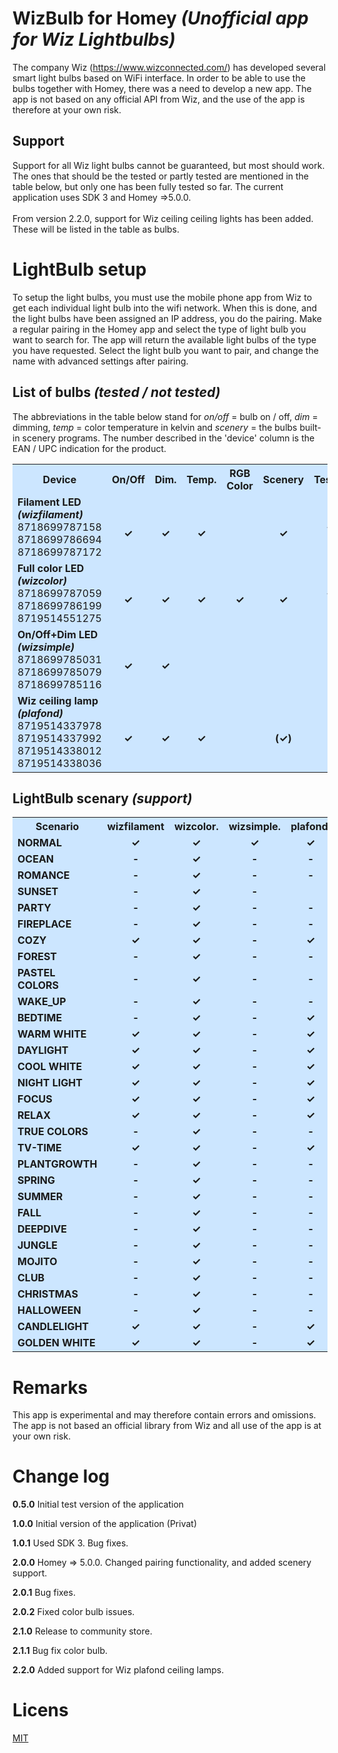 # WizBulb for Homey *(Unofficial app for Wiz Lightbulbs)*The company Wiz (https://www.wizconnected.com/) has developed several smart light bulbs based on WiFi interface. In order to be able to use the bulbs together with Homey, there was a need to develop a new app. The app is not based on any official API from Wiz, and the use of the app is therefore at your own risk.## SupportSupport for all Wiz light bulbs cannot be guaranteed, but most should work. The ones that should be the tested or partly tested are mentioned in the table below, but only one has been fully tested so far. The current application uses SDK 3 and Homey =>5.0.0.<br><br>From version 2.2.0, support for Wiz ceiling ceiling lights has been added. These will be listed in the table as bulbs. # LightBulb setupTo setup the light bulbs, you must use the mobile phone app from Wiz to get each individual light bulb into the wifi network. When this is done, and the light bulbs have been assigned an IP address, you do the pairing. Make a regular pairing in the Homey app and select the type of light bulb you want to search for. The app will return the available light bulbs of the type you have requested. Select the light bulb you want to pair, and change the name with advanced settings after pairing.## List of bulbs *(tested / not tested)*The abbreviations in the table below stand for *on/off* = bulb on / off, *dim* = dimming, *temp* = color temperature in kelvin and *scenery* = the bulbs built-in scenery programs. The number described in the 'device' column is the EAN / UPC indication for the product.<center><table style="background:#cce6ff">  <tr>    <th style="width:150px">Device</th>    <th  style="width:75px">On/Off</th>    <th  style="width:75px">Dim.</th>    <th  style="width:75px">Temp.</th>    <th  style="width:75px">RGB Color</th>    <th  style="width:75px">Scenery</th>    <th  style="width:75px">Tested</th>  </tr>  <tr>    <td><b>Filament LED<br><i>(wizfilament)</i></b>  <br>8718699787158<br>8718699786694<br>8718699787172</td>    <td style="text-align:center"><br><b>&checkmark;</b></td>    <td style="text-align:center"><br><b>&checkmark;</b></td>    <td style="text-align:center"><br><b>&checkmark;</b></td>    <td style="text-align:center"> </td>    <td style="text-align:center"><br><b>&checkmark;</b></td>    <td style="text-align:center"><br><br><b>&checkmark;</b><br>-<br>-</td>  </tr>  <tr>    <td><b>Full color LED<br><i>(wizcolor)</i></b><br>8718699787059<br>8718699786199<br>8719514551275</td>    <td style="text-align:center"><br><b>&checkmark;</b></td>    <td style="text-align:center"><br><b>&checkmark;</b></td>    <td style="text-align:center"><br><b>&checkmark;</b></td>    <td style="text-align:center"><br><b>&checkmark;</b></td>    <td style="text-align:center"><br><b>&checkmark;</b></td>    <td style="text-align:center"><br><br><b>&checkmark;</b><br>-<br>-</td>  </tr><tr>    <td><b>On/Off+Dim LED<br><i>(wizsimple)</i></b><br>8718699785031<br>8718699785079<br>8718699785116</td>    <td style="text-align:center"><br><b>&checkmark;</b></td>    <td style="text-align:center"><br><b>&checkmark;</b></td>    <td style="text-align:center"><br><b></b></td>    <td style="text-align:center"><br><b></b></td>    <td style="text-align:center"><br><b></b></td>    <td style="text-align:center"><br><br>-<br>-<br>-</td>  </tr><tr>    <td><b>Wiz ceiling lamp<br><i>(plafond)</i></b><br>8719514337978<br>8719514337992<br>8719514338012<br>8719514338036</td>    <td style="text-align:center"><br><b>&checkmark;</b></td>    <td style="text-align:center"><br><b>&checkmark;</b></td>    <td style="text-align:center"><br><b>&checkmark;</b></td>    <td style="text-align:center"><br><b></b></td>    <td style="text-align:center"><br><b>(&checkmark;)</b></td>    <td style="text-align:center"><br><br>-<br>-<br>-</td>  </tr></table></center>## LightBulb scenary *(support)*<center><table style="background:#cce6ff">  <tr>    <th style="width:150px">Scenario</th>    <th  style="width:100px">wizfilament</th>    <th  style="width:100px">wizcolor.</th>    <th  style="width:100px">wizsimple.</th>    <th  style="width:100px">plafond.</th>    <th  style="width:100px">Remarks</th>  </tr>  <tr>    <td><b>NORMAL</b></td>    <td style="text-align:center"><b>&checkmark;</b></td>    <td style="text-align:center"><b>&checkmark;</b></td>    <td style="text-align:center"><b>&checkmark;</b></td>    <td style="text-align:center"><b>&checkmark;</b></td>    <td style="text-align:center">2700K</td>  </tr>  <tr>    <td><b>OCEAN</b></td>    <td style="text-align:center"><b>-</b></td>    <td style="text-align:center"><b>&checkmark;</b></td>    <td style="text-align:center"><b>-</b></td>    <td style="text-align:center"><b>-</b></td>    <td style="text-align:center"> </td>  </tr>  <tr>    <td><b>ROMANCE</b></td>    <td style="text-align:center"><b>-</b></td>    <td style="text-align:center"><b>&checkmark;</b></td>    <td style="text-align:center"><b>-</b></td>    <td style="text-align:center"><b>-</b></td>    <td style="text-align:center"> </td>  </tr>  <tr>    <td><b>SUNSET</b></td>    <td style="text-align:center"><b>-</b></td>    <td style="text-align:center"><b>&checkmark;</b></td>    <td style="text-align:center"><b>-</b></td>    <td style="text-align:center"> </td>  </tr>  <tr>    <td><b>PARTY</b></td>    <td style="text-align:center"><b>-</b></td>    <td style="text-align:center"><b>&checkmark;</b></td>    <td style="text-align:center"><b>-</b></td>    <td style="text-align:center"><b>-</b></td>    <td style="text-align:center"> </td>  </tr>  <tr>    <td><b>FIREPLACE</b></td>    <td style="text-align:center"><b>-</b></td>    <td style="text-align:center"><b>&checkmark;</b></td>    <td style="text-align:center"><b>-</b></td>    <td style="text-align:center"><b>-</b></td>    <td style="text-align:center"> </td>  </tr>  <tr>    <td><b>COZY</b></td>    <td style="text-align:center"><b>&checkmark;</b></td>    <td style="text-align:center"><b>&checkmark;</b></td>    <td style="text-align:center"><b>-</b></td>     <td style="text-align:center"><b>&checkmark;</b></td>   <td style="text-align:center"> </td>  </tr>  <tr>    <td><b>FOREST</b></td>    <td style="text-align:center"><b>-</b></td>    <td style="text-align:center"><b>&checkmark;</b></td>    <td style="text-align:center"><b>-</b></td>    <td style="text-align:center"><b>-</b></td>    <td style="text-align:center"> </td>  </tr>  <tr>    <td><b>PASTEL COLORS</b></td>    <td style="text-align:center"><b>-</b></td>    <td style="text-align:center"><b>&checkmark;</b></td>    <td style="text-align:center"><b>-</b></td>    <td style="text-align:center"><b>-</b></td>    <td style="text-align:center"> </td>  </tr>  <tr>    <td><b>WAKE_UP</b></td>    <td style="text-align:center"><b>-</b></td>    <td style="text-align:center"><b>&checkmark;</b></td>    <td style="text-align:center"><b>-</b></td>    <td style="text-align:center"><b>-</b></td>    <td style="text-align:center"> </td>  </tr>  <tr>    <td><b>BEDTIME</b></td>    <td style="text-align:center"><b>-</b></td>    <td style="text-align:center"><b>&checkmark;</b></td>    <td style="text-align:center"><b>-</b></td>    <td style="text-align:center"><b>&checkmark;</b></td>   <td style="text-align:center"> </td>  </tr>  <tr>    <td><b>WARM WHITE</b></td>    <td style="text-align:center"><b>&checkmark;</b></td>    <td style="text-align:center"><b>&checkmark;</b></td>    <td style="text-align:center"><b>-</b></td>    <td style="text-align:center"><b>&checkmark;</b></td>    <td style="text-align:center"> </td>  </tr>  <tr>    <td><b>DAYLIGHT</b></td>    <td style="text-align:center"><b>&checkmark;</b></td>    <td style="text-align:center"><b>&checkmark;</b></td>    <td style="text-align:center"><b>-</b></td>    <td style="text-align:center"><b>&checkmark;</b></td>   <td style="text-align:center"> </td>  </tr>  <tr>    <td><b>COOL WHITE</b></td>    <td style="text-align:center"><b>&checkmark;</b></td>    <td style="text-align:center"><b>&checkmark;</b></td>    <td style="text-align:center"><b>-</b></td>    <td style="text-align:center"><b>&checkmark;</b></td>    <td style="text-align:center"> </td>  </tr>  <tr>    <td><b>NIGHT LIGHT</b></td>    <td style="text-align:center"><b>&checkmark;</b></td>    <td style="text-align:center"><b>&checkmark;</b></td>    <td style="text-align:center"><b>-</b></td>    <td style="text-align:center"><b>&checkmark;</b></td>    <td style="text-align:center"> </td>  </tr>  <tr>    <td><b>FOCUS</b></td>    <td style="text-align:center"><b>&checkmark;</b></td>    <td style="text-align:center"><b>&checkmark;</b></td>    <td style="text-align:center"><b>-</b></td>    <td style="text-align:center"><b>&checkmark;</b></td>  <td style="text-align:center"> </td>  </tr>  <tr>    <td><b>RELAX</b></td>    <td style="text-align:center"><b>&checkmark;</b></td>    <td style="text-align:center"><b>&checkmark;</b></td>    <td style="text-align:center"><b>-</b></td>    <td style="text-align:center"><b>&checkmark;</b></td>    <td style="text-align:center"> </td>  </tr>  <tr>    <td><b>TRUE COLORS</b></td>    <td style="text-align:center"><b>-</b></td>    <td style="text-align:center"><b>&checkmark;</b></td>    <td style="text-align:center"><b>-</b></td>    <td style="text-align:center"><b>-</b></td>    <td style="text-align:center"> </td>  </tr>  <tr>    <td><b>TV-TIME</b></td>    <td style="text-align:center"><b>&checkmark;</b></td>    <td style="text-align:center"><b>&checkmark;</b></td>    <td style="text-align:center"><b>-</b></td>    <td style="text-align:center"><b>&checkmark;</b></td>   <td style="text-align:center"> </td>  </tr>  <tr>    <td><b>PLANTGROWTH</b></td>    <td style="text-align:center"><b>-</b></td>    <td style="text-align:center"><b>&checkmark;</b></td>    <td style="text-align:center"><b>-</b></td>    <td style="text-align:center"><b>-</b></td>    <td style="text-align:center"> </td>  </tr>  <tr>    <td><b>SPRING</b></td>    <td style="text-align:center"><b>-</b></td>    <td style="text-align:center"><b>&checkmark;</b></td>    <td style="text-align:center"><b>-</b></td>    <td style="text-align:center"><b>-</b></td>    <td style="text-align:center"> </td>  </tr>  <tr>    <td><b>SUMMER</b></td>    <td style="text-align:center"><b>-</b></td>    <td style="text-align:center"><b>&checkmark;</b></td>    <td style="text-align:center"><b>-</b></td>    <td style="text-align:center"><b>-</b></td>    <td style="text-align:center"> </td>  </tr>  <tr>    <td><b>FALL</b></td>    <td style="text-align:center"><b>-</b></td>    <td style="text-align:center"><b>&checkmark;</b></td>    <td style="text-align:center"><b>-</b></td>    <td style="text-align:center"><b>-</b></td>    <td style="text-align:center"> </td>  </tr>  <tr>    <td><b>DEEPDIVE</b></td>    <td style="text-align:center"><b>-</b></td>    <td style="text-align:center"><b>&checkmark;</b></td>    <td style="text-align:center"><b>-</b></td>    <td style="text-align:center"><b>-</b></td>    <td style="text-align:center"> </td>  </tr>  <tr>    <td><b>JUNGLE</b></td>    <td style="text-align:center"><b>-</b></td>    <td style="text-align:center"><b>&checkmark;</b></td>    <td style="text-align:center"><b>-</b></td>    <td style="text-align:center"><b>-</b></td>    <td style="text-align:center"> </td>  </tr>  <tr>    <td><b>MOJITO</b></td>    <td style="text-align:center"><b>-</b></td>    <td style="text-align:center"><b>&checkmark;</b></td>    <td style="text-align:center"><b>-</b></td>    <td style="text-align:center"><b>-</b></td>    <td style="text-align:center"> </td>  </tr>  <tr>    <td><b>CLUB</b></td>    <td style="text-align:center"><b>-</b></td>    <td style="text-align:center"><b>&checkmark;</b></td>    <td style="text-align:center"><b>-</b></td>    <td style="text-align:center"><b>-</b></td>    <td style="text-align:center"> </td>  </tr>  <tr>    <td><b>CHRISTMAS</b></td>    <td style="text-align:center"><b>-</b></td>    <td style="text-align:center"><b>&checkmark;</b></td>    <td style="text-align:center"><b>-</b></td>    <td style="text-align:center"><b>-</b></td>    <td style="text-align:center"> </td>  </tr>  <tr>    <td><b>HALLOWEEN</b></td>    <td style="text-align:center"><b>-</b></td>    <td style="text-align:center"><b>&checkmark;</b></td>    <td style="text-align:center"><b>-</b></td>    <td style="text-align:center"><b>-</b></td>    <td style="text-align:center"> </td>  </tr>  <tr>    <td><b>CANDLELIGHT</b></td>    <td style="text-align:center"><b>&checkmark;</b></td>    <td style="text-align:center"><b>&checkmark;</b></td>    <td style="text-align:center"><b>-</b></td>    <td style="text-align:center"><b>&checkmark;</b></td>    <td style="text-align:center"> </td>  </tr>  <tr>    <td><b>GOLDEN WHITE</b></td>    <td style="text-align:center"><b>&checkmark;</b></td>    <td style="text-align:center"><b>&checkmark;</b></td>    <td style="text-align:center"><b>-</b></td>    <td style="text-align:center"><b>&checkmark;</b></td>    <td style="text-align:center"> </td>  </tr></table></center># RemarksThis app is experimental and may therefore contain errors and omissions. The app is not based an official library from Wiz and all use of the app is at your own risk.# Change log**0.5.0** Initial test version of the application**1.0.0** Initial version of the application (Privat)**1.0.1** Used SDK 3. Bug fixes.**2.0.0** Homey => 5.0.0. Changed pairing functionality, and added scenery support.**2.0.1** Bug fixes.**2.0.2** Fixed color bulb issues.**2.1.0** Release to community store.**2.1.1** Bug fix color bulb.**2.2.0** Added support for Wiz plafond ceiling lamps.# Licens[MIT](https://github.com)